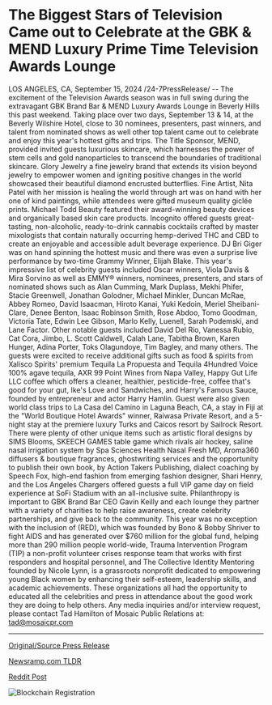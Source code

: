 # The Biggest Stars of Television Came out to Celebrate at the GBK & MEND Luxury Prime Time Television Awards Lounge

LOS ANGELES, CA, September 15, 2024 /24-7PressRelease/ -- The excitement of the Television Awards season was in full swing during the extravagant GBK Brand Bar & MEND Luxury Awards Lounge in Beverly Hills this past weekend. Taking place over two days, September 13 & 14, at the Beverly Wilshire Hotel, close to 30 nominees, presenters, past winners, and talent from nominated shows as well other top talent came out to celebrate and enjoy this year's hottest gifts and trips.   The Title Sponsor, MEND, provided invited guests luxurious skincare, which harnesses the power of stem cells and gold nanoparticles to transcend the boundaries of traditional skincare. Glory Jewelry a fine jewelry brand that extends its vision beyond jewelry to empower women and igniting positive changes in the world showcased their beautiful diamond encrusted butterflies. Fine Artist, Nita Patel with her mission is healing the world through art was on hand with her one of kind paintings, while attendees were gifted museum quality giclée prints. Michael Todd Beauty featured their award-winning beauty devices and organically based skin care products. Incognito offered guests great-tasting, non-alcoholic, ready-to-drink cannabis cocktails crafted by master mixologists that contain naturally occurring hemp-derived THC and CBD to create an enjoyable and accessible adult beverage experience. DJ Bri Giger was on hand spinning the hottest music and there was even a surprise live performance by two-time Grammy Winner, Elijah Blake.  This year's impressive list of celebrity guests included Oscar winners, Viola Davis & Mira Sorvino as well as EMMY® winners, nominees, presenters, and stars of nominated shows such as Alan Cumming, Mark Duplass, Mekhi Phifer, Stacie Greenwell, Jonathan Golodner, Michael Minkler, Duncan McRae, Abbey Romeo, David Isaacman, Hiroto Kanai, Yuki Kedoin, Meriel Sheibani-Clare, Denee Benton, Isaac Robinson Smith, Rose Abdoo, Tomo Goodman, Victoria Tate, Edwin Lee Gibson, Marlo Kelly, Luenell, Sarah Podemski, and Lane Factor. Other notable guests included David Del Rio, Vanessa Rubio, Cat Cora, Jimbo, L. Scott Caldwell, Calah Lane, Tabitha Brown, Karen Hunger, Adina Porter, Toks Olagundoye, Tim Bagley, and many others.  The guests were excited to receive additional gifts such as food & spirits from Xalisco Spirits' premium Tequila La Propuesta and Tequila 4Hundred Voice 100% agave tequila, AXR 99 Point Wines from Napa Valley, Happy Gut Life LLC coffee which offers a cleaner, healthier, pesticide-free, coffee that's good for your gut, Ike's Love and Sandwiches, and Harry's Famous Sauce, founded by entrepreneur and actor Harry Hamlin. Guest were also given world class trips to La Casa del Camino in Laguna Beach, CA, a stay in Fiji at the "World Boutique Hotel Awards" winner, Raiwasa Private Resort, and a 5-night stay at the premiere luxury Turks and Caicos resort by Sailrock Resort. There were plenty of other unique items such as artistic floral designs by SIMS Blooms, SKEECH GAMES table game which rivals air hockey, saline nasal irrigation system by Spa Sciences Health Nasal Fresh MD, Aroma360 diffusers & boutique fragrances, ghostwriting services and the opportunity to publish their own book, by Action Takers Publishing, dialect coaching by Speech Fox, high-end fashion from emerging fashion designer, Shari Henry, and the Los Angeles Chargers offered guests a full VIP game day on field experience at SoFi Stadium with an all-inclusive suite.  Philanthropy is important to GBK Brand Bar CEO Gavin Keilly and each lounge they partner with a variety of charities to help raise awareness, create celebrity partnerships, and give back to the community. This year was no exception with the inclusion of (RED), which was founded by Bono & Bobby Shriver to fight AIDS and has generated over $760 million for the global fund, helping more than 290 million people world-wide, Trauma Intervention Program (TIP) a non-profit volunteer crises response team that works with first responders and hospital personnel, and The Collective Identity Mentoring founded by Nicole Lynn, is a grassroots nonprofit dedicated to empowering young Black women by enhancing their self-esteem, leadership skills, and academic achievements. These organizations all had the opportunity to educated all the celebrities and press in attendance about the good work they are doing to help others.   Any media inquiries and/or interview request, please contact Tad Hamilton of Mosaic Public Relations at: tad@mosaicpr.com 

---

[Original/Source Press Release](https://www.24-7pressrelease.com/press-release/514339/the-biggest-stars-of-television-came-out-to-celebrate-at-the-gbk-mend-luxury-prime-time-television-awards-lounge)
                    

[Newsramp.com TLDR](None) 



[Reddit Post](https://www.reddit.com/r/AwardsAndRecognition/comments/1fhq03f/luxury_and_glamour_at_television_awards_seasons/) 



![Blockchain Registration](https://cdn.newsramp.app/24-7PressRelease/qrcode/249/15/glowo6uH.webp)